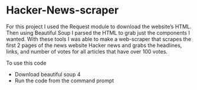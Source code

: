 # Hacker-News-scraper
For this project I used the Request module to download the website’s HTML. Then using Beautiful Soup I parsed the HTML to grab just the components I wanted. With these tools I was able to make a web-scraper that scrapes the first 2 pages of the news website Hacker news and grabs the headlines, links, and number of votes for all articles that have over 100 votes.

To use this code
-	Download beautiful soup 4 
-	Run the code from the command prompt
